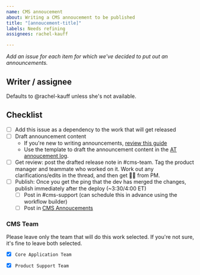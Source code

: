 ```yaml
---
name: CMS annoucement
about: Writing a CMS annoucement to be published
title: "[annoucement-title]"
labels: Needs refining
assignees: rachel-kauff

---
```


_Add an issue for each item for which we've decided to put out an announcements._

## Writer / assignee
Defaults to @rachel-kauff unless she's not available.

## Checklist
- [ ] Add this issue as a dependency to the work that will get released
- [ ] Draft announcement content
  -  If you're new to writing announcements, [review this guide](https://airtable.com/tblulo3XrMLuh4N0l/viwSVSkpseM78xmgw?blocks=hide) 
  - Use the template to draft the announcement content in the [AT annoucement log](https://airtable.com/tblulo3XrMLuh4N0l/viwSVSkpseM78xmgw?blocks=hide).
- [ ]  Get review: post the drafted release note in #cms-team. Tag the product manager and teammate who worked on it. Work out any clarifications/edits in the thread, and then get 👍🏻 from PM.
- [ ] Publish: Once you get the ping that the dev has merged the changes, publish immediately after the deploy (~3:30/4:00 ET)
  - [ ] Post in #cms-support (can schedule this in advance using the workflow builder)
  - [ ] Post in [CMS Annoucements](https://prod.cms.va.gov/help/support/release-notes)

### CMS Team

Please leave only the team that will do this work selected. If you're not sure, it's fine to leave both selected.

- [x] `Core Application Team`
- [x] `Product Support Team`

